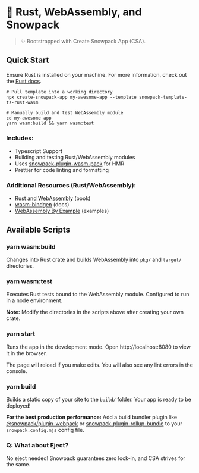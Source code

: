 # 🦀 Rust, WebAssembly, and Snowpack

> ✨ Bootstrapped with Create Snowpack App (CSA).

## Quick Start

Ensure Rust is installed on your machine. For more information, check out the [Rust docs](https://www.rust-lang.org/tools/install).

```
# Pull template into a working directory
npx create-snowpack-app my-awesome-app --template snowpack-template-ts-rust-wasm

# Manually build and test WebAssembly module
cd my-awesome app
yarn wasm:build && yarn wasm:test
```

### Includes:

- Typescript Support
- Building and testing Rust/WebAssembly modules
- Uses [snowpack-plugin-wasm-pack](https://www.npmjs.com/package/snowpack-plugin-wasm-pack) for HMR
- Prettier for code linting and formatting

### Additional Resources (Rust/WebAssembly):

- [Rust and WebAssembly](https://rustwasm.github.io/docs/book/) (book)
- [wasm-bindgen](https://rustwasm.github.io/wasm-bindgen/introduction.html) (docs)
- [WebAssembly By Example](https://wasmbyexample.dev/home.en-us.html#) (examples)

## Available Scripts

### yarn wasm:build

Changes into Rust crate and builds WebAssembly into `pkg/` and `target/` directories.

### yarn wasm:test

Executes Rust tests bound to the WebAssembly module. Configured to run in a node environment.

**Note:** Modify the directories in the scripts above after creating your own crate.

### yarn start

Runs the app in the development mode.
Open http://localhost:8080 to view it in the browser.

The page will reload if you make edits.
You will also see any lint errors in the console.

### yarn build

Builds a static copy of your site to the `build/` folder.
Your app is ready to be deployed!

**For the best production performance:** Add a build bundler plugin like [@snowpack/plugin-webpack](https://github.com/snowpackjs/snowpack/tree/main/plugins/plugin-webpack) or [snowpack-plugin-rollup-bundle](https://github.com/ParamagicDev/snowpack-plugin-rollup-bundle) to your `snowpack.config.mjs` config file.

### Q: What about Eject?

No eject needed! Snowpack guarantees zero lock-in, and CSA strives for the same.
